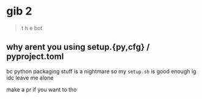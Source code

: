 # gib 2

> t h e bot

## why arent you using setup.{py,cfg} / pyproject.toml

bc python packaging stuff is a nightmare so my `setup.sh`
is good enough ig idc leave me alone

make a pr if you want to tho
